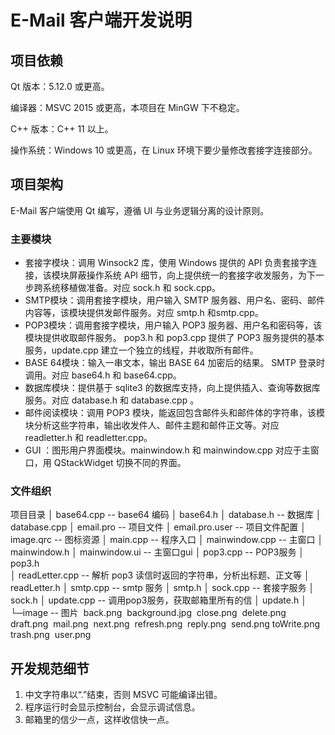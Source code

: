 # E-Mail 客户端开发说明

## 项目依赖

Qt 版本：5.12.0 或更高。

编译器：MSVC 2015 或更高，本项目在 MinGW 下不稳定。

C++ 版本：C++ 11 以上。

操作系统：Windows 10 或更高，在 Linux 环境下要少量修改套接字连接部分。

## 项目架构

E-Mail 客户端使用 Qt 编写，遵循 UI 与业务逻辑分离的设计原则。

### 主要模块

- 套接字模块：调用 Winsock2 库，使用 Windows 提供的 API 负责套接字连接，该模块屏蔽操作系统 API 细节，向上提供统一的套接字收发服务，为下一步跨系统移植做准备。对应 sock.h 和 sock.cpp。
- SMTP模块：调用套接字模块，用户输入 SMTP 服务器、用户名、密码、邮件内容等，该模块提供发邮件服务。对应 smtp.h 和smtp.cpp。
- POP3模块：调用套接字模块，用户输入 POP3 服务器、用户名和密码等，该模块提供收取邮件服务。 pop3.h 和 pop3.cpp 提供了 POP3 服务提供的基本服务，update.cpp 建立一个独立的线程，并收取所有邮件。
- BASE 64模块：输入一串文本，输出 BASE 64 加密后的结果。 SMTP 登录时调用。对应 base64.h 和 base64.cpp。
- 数据库模块：提供基于 sqlite3 的数据库支持，向上提供插入、查询等数据库服务。对应 database.h 和 database.cpp 。
- 邮件阅读模块：调用 POP3 模块，能返回包含邮件头和邮件体的字符串，该模块分析这些字符串，输出收发件人、邮件主题和邮件正文等。对应 readletter.h 和 readletter.cpp。
- GUI ：图形用户界面模块。mainwindow.h 和 mainwindow.cpp 对应于主窗口，用 QStackWidget 切换不同的界面。

### 文件组织

项目目录
│  base64.cpp	-- base64 编码
│  base64.h	
│  database.h	-- 数据库
│  database.cpp	
│  email.pro	-- 项目文件
│  email.pro.user	-- 项目文件配置
│  image.qrc	-- 图标资源
│  main.cpp	-- 程序入口
│  mainwindow.cpp	-- 主窗口
│  mainwindow.h	
│  mainwindow.ui	-- 主窗口gui
│  pop3.cpp	-- POP3服务
│  pop3.h	
│  readLetter.cpp	-- 解析 pop3 读信时返回的字符串，分析出标题、正文等
│  readLetter.h
│  smtp.cpp	-- smtp 服务
│  smtp.h
│  sock.cpp	-- 套接字服务
│  sock.h
│  update.cpp 	-- 调用pop3服务，获取邮箱里所有的信
│  update.h
│  
└─image	-- 图片
​        back.png
​        background.jpg
​        close.png
​        delete.png
​        draft.png
​        mail.png
​        next.png
​        refresh.png
​        reply.png
​        send.png
​        toWrite.png
​        trash.png
​        user.png

## 开发规范细节

1. 中文字符串以“.”结束，否则 MSVC 可能编译出错。
2. 程序运行时会显示控制台，会显示调试信息。
3. 邮箱里的信少一点，这样收信快一点。